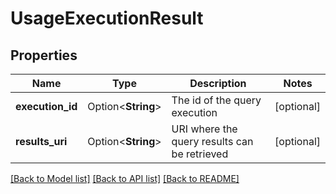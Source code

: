 # UsageExecutionResult

## Properties

Name | Type | Description | Notes
------------ | ------------- | ------------- | -------------
**execution_id** | Option<**String**> | The id of the query execution | [optional]
**results_uri** | Option<**String**> | URI where the query results can be retrieved | [optional]

[[Back to Model list]](../README.md#documentation-for-models) [[Back to API list]](../README.md#documentation-for-api-endpoints) [[Back to README]](../README.md)


